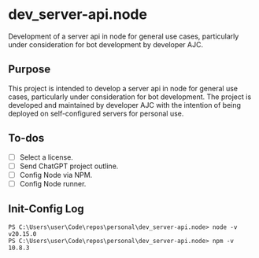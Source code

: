 # dev_server-api.node

Development of a server api in node for general use cases, particularly under consideration for bot development by developer AJC.

## Purpose

This project is intended to develop a server api in node for general use cases, particularly under consideration for bot development. The project is developed and maintained by developer AJC with the intention of being deployed on self-configured servers for personal use.

## To-dos

- [ ] Select a license.
- [ ] Send ChatGPT project outline.
- [ ] Config Node via NPM.
- [ ] Config Node runner.

## Init-Config Log

```
PS C:\Users\user\Code\repos\personal\dev_server-api.node> node -v
v20.15.0
PS C:\Users\user\Code\repos\personal\dev_server-api.node> npm -v
10.8.3
```
